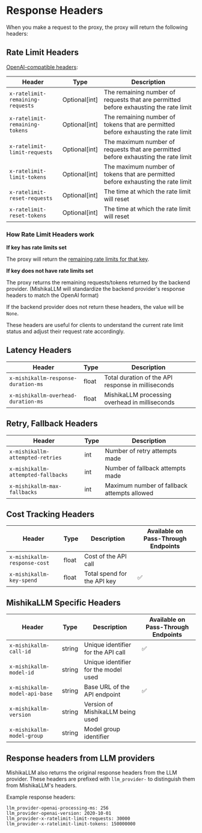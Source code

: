 # Response Headers

When you make a request to the proxy, the proxy will return the following headers:

## Rate Limit Headers
[OpenAI-compatible headers](https://platform.openai.com/docs/guides/rate-limits/rate-limits-in-headers):

| Header | Type | Description |
|--------|------|-------------|
| `x-ratelimit-remaining-requests` | Optional[int] | The remaining number of requests that are permitted before exhausting the rate limit |
| `x-ratelimit-remaining-tokens` | Optional[int] | The remaining number of tokens that are permitted before exhausting the rate limit |
| `x-ratelimit-limit-requests` | Optional[int] | The maximum number of requests that are permitted before exhausting the rate limit |
| `x-ratelimit-limit-tokens` | Optional[int] | The maximum number of tokens that are permitted before exhausting the rate limit |
| `x-ratelimit-reset-requests` | Optional[int] | The time at which the rate limit will reset |
| `x-ratelimit-reset-tokens` | Optional[int] | The time at which the rate limit will reset |

### How Rate Limit Headers work

**If key has rate limits set**

The proxy will return the [remaining rate limits for that key](https://github.com/BerriAI/mishikallm/blob/bfa95538190575f7f317db2d9598fc9a82275492/mishikallm/proxy/hooks/parallel_request_limiter.py#L778).

**If key does not have rate limits set**

The proxy returns the remaining requests/tokens returned by the backend provider. (MishikaLLM will standardize the backend provider's response headers to match the OpenAI format)

If the backend provider does not return these headers, the value will be `None`.

These headers are useful for clients to understand the current rate limit status and adjust their request rate accordingly.


## Latency Headers
| Header | Type | Description |
|--------|------|-------------|
| `x-mishikallm-response-duration-ms` | float | Total duration of the API response in milliseconds |
| `x-mishikallm-overhead-duration-ms` | float | MishikaLLM processing overhead in milliseconds |

## Retry, Fallback Headers
| Header | Type | Description |
|--------|------|-------------|
| `x-mishikallm-attempted-retries` | int | Number of retry attempts made |
| `x-mishikallm-attempted-fallbacks` | int | Number of fallback attempts made |
| `x-mishikallm-max-fallbacks` | int | Maximum number of fallback attempts allowed |

## Cost Tracking Headers
| Header | Type | Description | Available on Pass-Through Endpoints |
|--------|------|-------------|-------------|
| `x-mishikallm-response-cost` | float | Cost of the API call | |
| `x-mishikallm-key-spend` | float | Total spend for the API key | ✅ |

## MishikaLLM Specific Headers
| Header | Type | Description | Available on Pass-Through Endpoints |
|--------|------|-------------|-------------|
| `x-mishikallm-call-id` | string | Unique identifier for the API call | ✅ |
| `x-mishikallm-model-id` | string | Unique identifier for the model used | |
| `x-mishikallm-model-api-base` | string | Base URL of the API endpoint | ✅ |
| `x-mishikallm-version` | string | Version of MishikaLLM being used | |
| `x-mishikallm-model-group` | string | Model group identifier | |

## Response headers from LLM providers

MishikaLLM also returns the original response headers from the LLM provider. These headers are prefixed with `llm_provider-` to distinguish them from MishikaLLM's headers.

Example response headers:
```
llm_provider-openai-processing-ms: 256
llm_provider-openai-version: 2020-10-01
llm_provider-x-ratelimit-limit-requests: 30000
llm_provider-x-ratelimit-limit-tokens: 150000000
```

